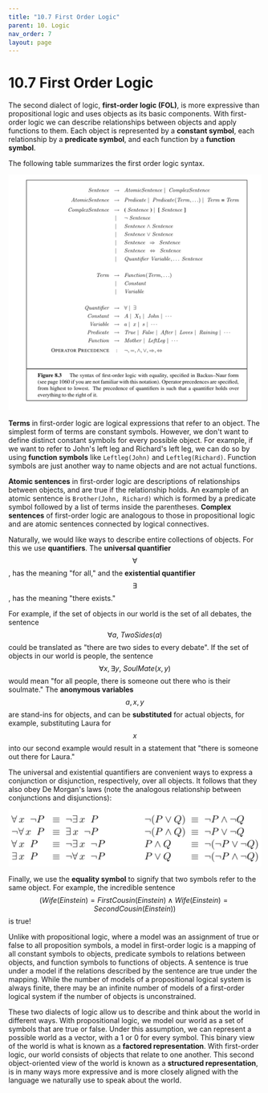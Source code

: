```yaml
---
title: "10.7 First Order Logic"
parent: 10. Logic
nav_order: 7
layout: page
---
```


# 10.7 First Order Logic

The second dialect of logic, **first-order logic (FOL)**, is more expressive than propositional logic and uses objects as its basic components. With first-order logic we can describe relationships between objects and apply functions to them. Each object is represented by a **constant symbol**, each relationship by a **predicate symbol**, and each function by a **function symbol**.

The following table summarizes the first order logic syntax.


![First Order Logic Syntax](../assets/images/ch8_pic-1.png)


**Terms** in first-order logic are logical expressions that refer to an object. The simplest form of terms are constant symbols. However, we don't want to define distinct constant symbols for every possible object. For example, if we want to refer to John's left leg and Richard's left leg, we can do so by using **function symbols** like `Leftleg(John)` and `Leftleg(Richard)`. Function symbols are just another way to name objects and are not actual functions.

**Atomic sentences** in first-order logic are descriptions of relationships between objects, and are true if the relationship holds. An example of an atomic sentence is `Brother(John, Richard)` which is formed by a predicate symbol followed by a list of terms inside the parentheses. **Complex sentences** of first-order logic are analogous to those in propositional logic and are atomic sentences connected by logical connectives.

Naturally, we would like ways to describe entire collections of objects. For this we use **quantifiers**. The **universal quantifier** $$\forall$$, has the meaning "for all," and the **existential quantifier** $$\exists$$, has the meaning "there exists."

For example, if the set of objects in our world is the set of all debates, the sentence $$\forall a, ~ TwoSides(a)$$ could be translated as "there are two sides to every debate". If the set of objects in our world is people, the sentence $$\forall x, \exists y, ~ SoulMate(x, y)$$ would mean "for all people, there is someone out there who is their soulmate." The **anonymous variables** $$a, x, y$$ are stand-ins for objects, and can be **substituted** for actual objects, for example, substituting Laura for $$x$$ into our second example would result in a statement that "there is someone out there for Laura."

The universal and existential quantifiers are convenient ways to express a conjunction or disjunction, respectively, over all objects. It follows that they also obey De Morgan's laws (note the analogous relationship between conjunctions and disjunctions):


![Quantifiers](../assets/images/quantifiers.png)


Finally, we use the **equality symbol** to signify that two symbols refer to the same object. For example, the incredible sentence $$\left(Wife(Einstein) = First Cousin(Einstein) \wedge Wife(Einstein) = Second Cousin(Einstein)\right)$$ is true!

Unlike with propositional logic, where a model was an assignment of true or false to all proposition symbols, a model in first-order logic is a mapping of all constant symbols to objects, predicate symbols to relations between objects, and function symbols to functions of objects. A sentence is true under a model if the relations described by the sentence are true under the mapping. While the number of models of a propositional logical system is always finite, there may be an infinite number of models of a first-order logical system if the number of objects is unconstrained.

These two dialects of logic allow us to describe and think about the world in different ways. With propositional logic, we model our world as a set of symbols that are true or false. Under this assumption, we can represent a possible world as a vector, with a 1 or 0 for every symbol. This binary view of the world is what is known as a **factored representation**. With first-order logic, our world consists of objects that relate to one another. This second object-oriented view of the world is known as a **structured representation**, is in many ways more expressive and is more closely aligned with the language we naturally use to speak about the world.